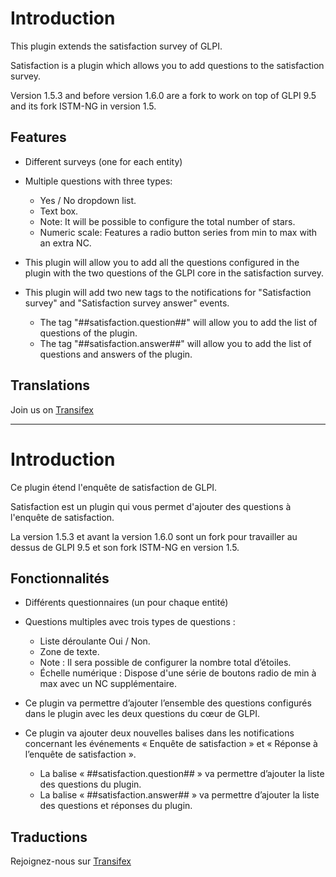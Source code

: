 Introduction
============

This plugin extends the satisfaction survey of GLPI.

Satisfaction is a plugin which allows you to add questions to the satisfaction survey.

Version 1.5.3 and before version 1.6.0 are a fork to work on top of GLPI 9.5 and its fork ISTM-NG in version 1.5.

Features
--------

- Different surveys (one for each entity)

- Multiple questions with three types:
  - Yes / No dropdown list.
  - Text box.
  - Note: It will be possible to configure the total number of stars.
  - Numeric scale: Features a radio button series from min to max with an extra NC.

- This plugin will allow you to add all the questions configured in the plugin with the two questions of the GLPI core in the satisfaction survey.

- This plugin will add two new tags to the notifications for "Satisfaction survey" and "Satisfaction survey answer" events.
  - The tag "##satisfaction.question##" will allow you to add the list of questions of the plugin.
  - The tag "##satisfaction.answer##" will allow you to add the list of questions and answers of the plugin.

Translations
------------

  Join us on [Transifex](https://www.transifex.com/InfotelGLPI/GLPI_satisfaction)

------------------------------------------------------------------------------------------------------------------------

Introduction
============

Ce plugin étend l'enquête de satisfaction de GLPI.

Satisfaction est un plugin qui vous permet d'ajouter des questions à l'enquête de satisfaction.

La version 1.5.3 et avant la version 1.6.0 sont un fork pour travailler au dessus de GLPI 9.5 et son fork ISTM-NG en version 1.5.

Fonctionnalités
--------

- Différents questionnaires (un pour chaque entité)

- Questions multiples avec trois types de questions :
  - Liste déroulante Oui / Non.
  - Zone de texte.
  - Note : Il sera possible de configurer la nombre total d’étoiles.
  - Échelle numérique : Dispose d'une série de boutons radio de min à max avec un NC supplémentaire.

- Ce plugin va permettre d’ajouter l’ensemble des questions configurés dans le plugin avec les deux questions du cœur de GLPI.

- Ce plugin va ajouter deux nouvelles balises dans les notifications concernant les événements « Enquête de satisfaction » et « Réponse à l’enquête de satisfaction ».
  - La balise « ##satisfaction.question## » va permettre d’ajouter la liste des questions du plugin.
  - La balise « ##satisfaction.answer## » va permettre d’ajouter la liste des questions et réponses du plugin.

Traductions
-----------

Rejoignez-nous sur [Transifex](https://www.transifex.com/InfotelGLPI/GLPI_satisfaction)
